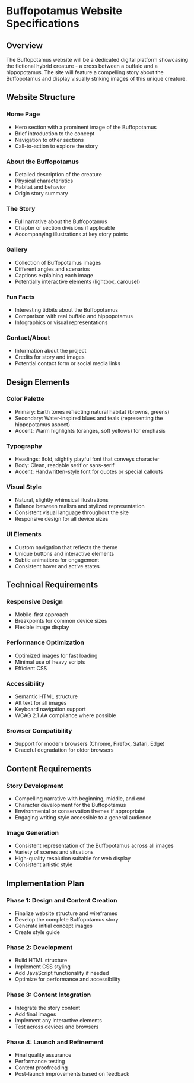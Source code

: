 # Buffopotamus Website Specifications

## Overview
The Buffopotamus website will be a dedicated digital platform showcasing the fictional hybrid creature - a cross between a buffalo and a hippopotamus. The site will feature a compelling story about the Buffopotamus and display visually striking images of this unique creature.

## Website Structure

### Home Page
- Hero section with a prominent image of the Buffopotamus
- Brief introduction to the concept
- Navigation to other sections
- Call-to-action to explore the story

### About the Buffopotamus
- Detailed description of the creature
- Physical characteristics
- Habitat and behavior
- Origin story summary

### The Story
- Full narrative about the Buffopotamus
- Chapter or section divisions if applicable
- Accompanying illustrations at key story points

### Gallery
- Collection of Buffopotamus images
- Different angles and scenarios
- Captions explaining each image
- Potentially interactive elements (lightbox, carousel)

### Fun Facts
- Interesting tidbits about the Buffopotamus
- Comparison with real buffalo and hippopotamus
- Infographics or visual representations

### Contact/About
- Information about the project
- Credits for story and images
- Potential contact form or social media links

## Design Elements

### Color Palette
- Primary: Earth tones reflecting natural habitat (browns, greens)
- Secondary: Water-inspired blues and teals (representing the hippopotamus aspect)
- Accent: Warm highlights (oranges, soft yellows) for emphasis

### Typography
- Headings: Bold, slightly playful font that conveys character
- Body: Clean, readable serif or sans-serif
- Accent: Handwritten-style font for quotes or special callouts

### Visual Style
- Natural, slightly whimsical illustrations
- Balance between realism and stylized representation
- Consistent visual language throughout the site
- Responsive design for all device sizes

### UI Elements
- Custom navigation that reflects the theme
- Unique buttons and interactive elements
- Subtle animations for engagement
- Consistent hover and active states

## Technical Requirements

### Responsive Design
- Mobile-first approach
- Breakpoints for common device sizes
- Flexible image display

### Performance Optimization
- Optimized images for fast loading
- Minimal use of heavy scripts
- Efficient CSS

### Accessibility
- Semantic HTML structure
- Alt text for all images
- Keyboard navigation support
- WCAG 2.1 AA compliance where possible

### Browser Compatibility
- Support for modern browsers (Chrome, Firefox, Safari, Edge)
- Graceful degradation for older browsers

## Content Requirements

### Story Development
- Compelling narrative with beginning, middle, and end
- Character development for the Buffopotamus
- Environmental or conservation themes if appropriate
- Engaging writing style accessible to a general audience

### Image Generation
- Consistent representation of the Buffopotamus across all images
- Variety of scenes and situations
- High-quality resolution suitable for web display
- Consistent artistic style

## Implementation Plan

### Phase 1: Design and Content Creation
- Finalize website structure and wireframes
- Develop the complete Buffopotamus story
- Generate initial concept images
- Create style guide

### Phase 2: Development
- Build HTML structure
- Implement CSS styling
- Add JavaScript functionality if needed
- Optimize for performance and accessibility

### Phase 3: Content Integration
- Integrate the story content
- Add final images
- Implement any interactive elements
- Test across devices and browsers

### Phase 4: Launch and Refinement
- Final quality assurance
- Performance testing
- Content proofreading
- Post-launch improvements based on feedback
